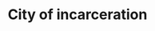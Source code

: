 ---
pid: llg203
title: City of incarceration
location_transcription: Outside of national constitution center
coordinates: "[-75.149091492623, 39.952759514327]"
zipcode: '19119'
gen_neighborhood: Northwest Philadelphia
neighborhood: Mount Airy
outside_phl: 
age: '15'
age_range: 13-19
instagram: 
image_file_name: llg_203.jpg
proposal_transcription: |-
  a ton of people behind bars

  MASS INCARCERATION
topic: Class Structure,Human Rights,Inequality,Social Justice,Violence,Freedom
topic_summary: 0, 0, 0, 0, 0, 0, 0
type: Sculpture Statue
keywords_other: prison, jail, mass incarceration, prison industrial complex
credit: 
image_labels: 
twitter: 
facebook: 
permalink: "/monuments/llg203/"
layout: item-page
---